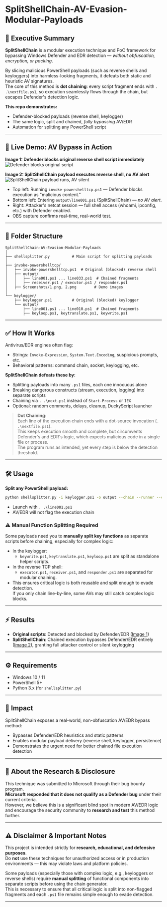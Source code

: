 # SplitShellChain-AV-Evasion-Modular-Payloads

## 🧠 Executive Summary

**SplitShellChain** is a modular execution technique and PoC framework for bypassing Windows Defender and EDR detection — *without obfuscation, encryption, or packing*.

By slicing malicious PowerShell payloads (such as reverse shells and keyloggers) into harmless-looking fragments, it defeats both static and heuristic AV signatures.  
The core of this method is **dot chaining**: every script fragment ends with `. .\nextfile.ps1`, so execution seamlessly flows through the chain, but escapes Defender's detection logic.

**This repo demonstrates:**
- Defender-blocked payloads (reverse shell, keylogger)
- The same logic, split and chained, *fully bypassing* AV/EDR
- Automation for splitting any PowerShell script

---

## 🚀 Live Demo: AV Bypass in Action

**Image 1: Defender blocks original reverse shell script immediately**  
![Defender blocks original script](1.png)

**Image 2: SplitShellChain payload executes reverse shell, no AV alert**  
![SplitShellChain payload runs, AV silent](2.png)

- Top left: Running `invoke-powershelltcp.ps1` — Defender blocks execution as "malicious content."
- Bottom left: Entering `output\line001.ps1` (SplitShellChain) — *no AV alert*.
- Right: Attacker's netcat session — full shell access (whoami, ipconfig, etc.) with Defender enabled.
- OBS capture confirms real-time, real-world test.

---

## 📂 Folder Structure

```
SplitShellChain-AV-Evasion-Modular-Payloads
│
├── shellsplitter.py          # Main script for splitting payloads
│
├── invoke-powershelltcp/
│   ├── invoke-powershelltcp.ps1  # Original (blocked) reverse shell
│   ├── output/
│   │   ├── line001.ps1 ... line033.ps1  # Chained fragments
│   │   ├── receiver.ps1 / executor.ps1 / responder.ps1
│   ├── Screenshots/1.png, 2.png        # Demo images
│
└── keylogger/
    ├── keylogger.ps1         # Original (blocked) keylogger
    └── output/
        ├── line001.ps1 ... line010.ps1  # Chained fragments
        ├── keyloop.ps1, keytranslate.ps1, keywrite.ps1
```

---

## ✅ How It Works

Antivirus/EDR engines often flag:
- Strings: `Invoke-Expression`, `System.Text.Encoding`, suspicious prompts, etc.
- Behavioral patterns: command chain, socket, keylogging, etc.

**SplitShellChain defeats these by:**
- Splitting payloads into many `.ps1` files, each one innocuous alone
- Breaking dangerous constructs (stream, execution, logging) into separate scripts
- Chaining via `. .\next.ps1` instead of `Start-Process` or `IEX`
- Optional: random comments, delays, cleanup, DuckyScript launcher

> **Dot Chaining**:  
> Each line of the execution chain ends with a dot-source invocation (`. .\nextfile.ps1`).  
> This keeps execution smooth and complete, but circumvents Defender's and EDR's logic, which expects malicious code in a single file or process.  
> The program runs as intended, yet every step is below the detection threshold.

---

## 🛠️ Usage

**Split any PowerShell payload:**
```sh
python shellsplitter.py -i keylogger.ps1 -o output --chain --runner --comments --delay 200
```
- Launch with `. .\line001.ps1`
- AV/EDR will not flag the execution chain

### ⚠️ Manual Function Splitting Required

Some payloads need you to **manually split key functions** as separate scripts before chaining, especially for complex logic:
- In the keylogger:  
  - `keywrite.ps1`, `keytranslate.ps1`, `keyloop.ps1` are split as standalone helper scripts.
- In the reverse TCP shell:  
  - `executor.ps1`, `receiver.ps1`, and `responder.ps1` are separated for modular chaining.
- This ensures critical logic is both reusable and split enough to evade detection.  
  If you only chain line-by-line, some AVs may still catch complex logic blocks.

---

## ⚡ Results

- **Original scripts**: Detected and blocked by Defender/EDR ([Image 1](invoke-powershelltcp/invokeps1tcp_1.png))
- **SplitShellChain**: Chained execution bypasses Defender/EDR entirely ([Image 2](2.png)), granting full attacker control or silent keylogging

---

## ⚙️ Requirements

- Windows 10 / 11
- PowerShell 5+
- Python 3.x (for `shellsplitter.py`)

---

## 🎯 Impact

SplitShellChain exposes a real-world, non-obfuscation AV/EDR bypass method:
- Bypasses Defender/EDR heuristics and static patterns
- Enables modular payload delivery (reverse shell, keylogger, persistence)
- Demonstrates the urgent need for better chained file execution detection

---

## 📢 About the Research & Disclosure

This technique was submitted to Microsoft through their bug bounty program.  
**Microsoft responded that it does not qualify as a Defender bug** under their current criteria.  
However, we believe this is a significant blind spot in modern AV/EDR logic and encourage the security community to **research and test** this method further.

---

## ⚠️ Disclaimer & Important Notes

This project is intended strictly for **research, educational, and defensive purposes**.  
Do **not** use these techniques for unauthorized access or in production environments — this may violate laws and platform policies.

Some payloads (especially those with complex logic, e.g., keyloggers or reverse shells) require **manual splitting** of functional components into separate scripts before using the chain generator.  
This is necessary to ensure that all critical logic is split into non-flagged fragments and each `.ps1` file remains simple enough to evade detection.

---


